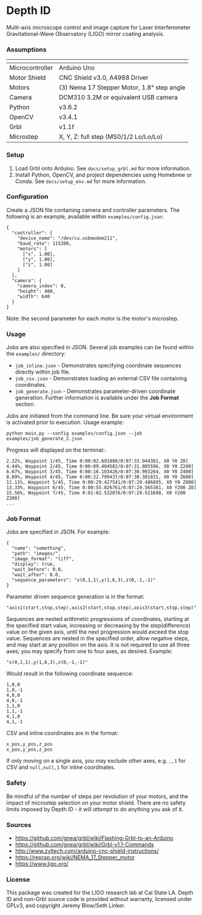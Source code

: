 # Depth ID

Multi-axis microscope control and image capture for Laser Interferometer 
Gravitational-Wave Observatory (LIGO) mirror coating analysis.

### Assumptions

[]() | []()
--- | ---
Microcontroller | Arduino Uno
Motor Shield | CNC Shield v3.0, A4988 Driver 
Motors | (3) Nema 17 Stepper Motor, 1.8° step angle
Camera | DCM310 3.2M or equivalent USB camera
Python | v3.6.2
OpenCV | v3.4.1
Grbl | v1.1f
Microstep | X, Y, Z: full step (MS0/1/2 Lo/Lo/Lo)

### Setup

1. Load Grbl onto Arduino. See `docs/setup_grbl.md` for more information.
2. Install Python, OpenCV, and project dependencies using Homebrew or Conda. 
    See `docs/setup_env.md` for more information. 

### Configuration

Create a JSON file containing camera and controller parameters. The following
is an example, available within `examples/config.json`:

    {
      "controller": {
        "device_name": "/dev/cu.usbmodem211",
        "baud_rate": 115200,
        "motors": [
          ["x", 1.00],
          ["y", 1.00],
          ["z", 1.00]
        ]
      },
      "camera": {
        "camera_index": 0,
        "height": 480,
        "width": 640
      }
    }
    
Note: the second parameter for each motor is the motor's microstep.

### Usage

Jobs are also specified in JSON. Several job examples can be found within the `examples/`
directory:

* `job_inline.json` - Demonstrates specifying coordinate sequences directly within job file.
* `job_csv.json` - Demonstrates loading an external CSV file containing coordinates.
* `job_generate.json` - Demonstrates parameter-driven coordinate generation. Further 
    information is available under the **Job Format** section. 
    
Jobs are initiated from the command line. Be sure your virtual environment is activated
prior to execution. Usage example:

    python main.py --config examples/config.json --job examples/job_generate_2.json

Progress will displayed on the terminal::

    2.22%, Waypoint 1/45, Time 0:00:02.691880/0:07:33.944381, X0 Y0 Z0]
    4.44%, Waypoint 2/45, Time 0:00:09.404582/0:07:31.985596, X0 Y0 Z200]
    6.67%, Waypoint 3/45, Time 0:00:16.103426/0:07:30.993264, X0 Y0 Z400]
    8.89%, Waypoint 4/45, Time 0:00:22.799437/0:07:30.301831, X0 Y0 Z600]
    11.11%, Waypoint 5/45, Time 0:00:29.427541/0:07:29.486895, X0 Y0 Z800]
    13.33%, Waypoint 6/45, Time 0:00:55.826761/0:07:29.565381, X0 Y200 Z0]
    15.56%, Waypoint 7/45, Time 0:01:02.532876/0:07:29.521698, X0 Y200 Z200]
    ...
    
### Job Format

Jobs are specified in JSON. For example:

    {
      "name": "something",
      "path": "images/",
      "image_format": "tiff",
      "display": true,
      "wait_before": 0.0,
      "wait_after": 0.0,
      "sequence_parameters": "x(0,1,1),y(1,6,3),z(0,-1,-1)"
    }

Parameter driven sequence generation is in the format:

    "axis1(start,stop,step),axis2(start,stop,step),axis3(start,stop,step)"

Sequences are nested arithmetic progressions of coordinates, starting at the
specified start value, increasing or decreasing by the step(difference) value
on the given axis, until the next progression would exceed the stop value. 
Sequences are nested in the specified order, allow negative steps, and may 
start at any position on the axis. It is not required to use all three axes; 
you may specify from one to four axes, as desired.
Example:

    "x(0,1,1),y(1,6,3),z(0,-1,-1)"

Would result in the following coordinate sequence:

    1,0,0
    1,0,-1
    4,0,0
    4,0,-1
    1,1,0
    1,1,-1
    4,1,0
    4,1,-1
    
CSV and inline coordinates are in the format:

    x_pos,y_pos,z_pos
    x_pos,y_pos,z_pos
    
If only moving on a single axis, you may exclude other axes, e.g. `,,1` for CSV and `null,null,1`
for inline coordinates. 

### Safety

Be mindful of the number of steps per revolution of your motors, and the impact of microstep
selection on your motor shield. There are no safety limits imposed by Depth ID - it will 
_attempt_ to do anything you ask of it. 

### Sources

* https://github.com/gnea/grbl/wiki/Flashing-Grbl-to-an-Arduino
* https://github.com/gnea/grbl/wiki/Grbl-v1.1-Commands
* http://www.zyltech.com/arduino-cnc-shield-instructions/
* https://reprap.org/wiki/NEMA_17_Stepper_motor
* https://www.ligo.org/

### License

This package was created for the LIGO research lab at Cal State LA. Depth ID and non-Grbl 
source code is provided without warranty, licensed under GPLv3, and copyright 
Jeremy Blow/Seth Linker. 